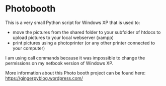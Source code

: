 # Photobooth

This is a very small Python script for Windows XP that is used to:
* move the pictures from the shared folder to your subfolder of htdocs to upload pictures to your local webserver (xampp)
* print pictures using a photoprinter (or any other printer connected to your computer)

I am using call commands because it was impossible to change the permissions on my netbook version of Windows XP.

More information about this Photo booth project can be found here:
https://gingerpyblog.wordpress.com/

